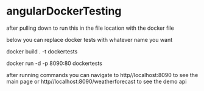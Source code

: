 # angularDockerTesting

after pulling down to run this in the file location with the docker file

below you can replace docker tests with whatever name you want

docker build . -t dockertests 

docker run -d -p 8090:80 dockertests

after running commands you can navigate to http//localhost:8090 to see the main page or http//localhost:8090/weatherforecast to see the demo api
